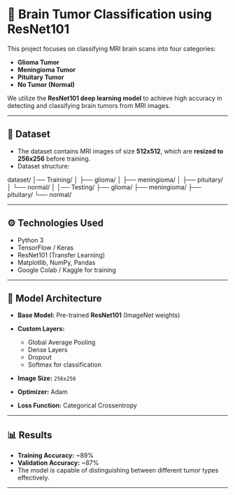 # 🧠 Brain Tumor Classification using ResNet101

This project focuses on classifying MRI brain scans into four categories:

- **Glioma Tumor**
- **Meningioma Tumor**
- **Pituitary Tumor**
- **No Tumor (Normal)**

We utilize the **ResNet101 deep learning model** to achieve high accuracy in detecting and classifying brain tumors from MRI images.

---

## 📂 Dataset

- The dataset contains MRI images of size **512x512**, which are **resized to 256x256** before training.
- Dataset structure:

dataset/
│── Training/
│ ├── glioma/
│ ├── meningioma/
│ ├── pituitary/
│ └── normal/
│
│── Testing/
├── glioma/
├── meningioma/
├── pituitary/
└── normal/  


---

## ⚙️ Technologies Used

- Python 3  
- TensorFlow / Keras  
- ResNet101 (Transfer Learning)  
- Matplotlib, NumPy, Pandas  
- Google Colab / Kaggle for training  

---

## 🚀 Model Architecture

- **Base Model:** Pre-trained **ResNet101** (ImageNet weights)  
- **Custom Layers:**  
  - Global Average Pooling  
  - Dense Layers  
  - Dropout  
  - Softmax for classification  

- **Image Size:** `256x256`  
- **Optimizer:** Adam  
- **Loss Function:** Categorical Crossentropy  

---

## 📊 Results

- **Training Accuracy:** ~89%  
- **Validation Accuracy:** ~87%  
- The model is capable of distinguishing between different tumor types effectively.  

---
